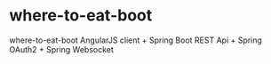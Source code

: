 # where-to-eat-boot
where-to-eat-boot
AngularJS client + Spring Boot REST Api + Spring OAuth2 + Spring Websocket
